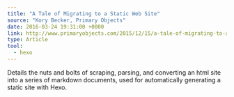```yaml
---
title: "A Tale of Migrating to a Static Web Site"
source: "Kory Becker, Primary Objects"
date: 2016-03-24 19:31:00 +0000
link: http://www.primaryobjects.com/2015/12/15/a-tale-of-migrating-to-a-static-web-site/
type: Article
tool:
  - hexo
---
```

Details the nuts and bolts of scraping, parsing, and converting an html site into a series of markdown documents, used for automatically generating a static site with Hexo.
